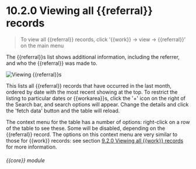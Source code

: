 # 10.2.0    Viewing all {{referral}} records

> To view all {{referral}} records, click '{{work}} -> view -> {{referral}}' on the main menu 

The {{referral}}s list shows additional information, including the referrer, and who the {{referral}} was made to.

![Viewing {{referral}}s]({{imgpath}}196a.png)

This lists all {{referral}} records that have occurred in the last month, ordered by date with the most recent showing at the top. To restrict the listing to particular dates or {{workarea}}s, click the '+' icon on the right of the Search bar, and search options will appear. Change the details and click the 'fetch data' button and the table will reload. 

The context menu for the table has a number of options: right-click on a row of the table to see these. Some will be disabled, depending on the {{referral}} record. The options on this context menu are very similar to those for {{work}} records: see section [9.2.0  Viewing all {{work}} records](/help/index/v/{{version}}/p/9.2.0) for more information. 

###### {{core}} module

